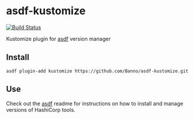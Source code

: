 # asdf-kustomize

[![Build Status](https://travis-ci.com/Banno/asdf-kustomize.svg?branch=master)](https://travis-ci.com/Banno/asdf-kustomize)

Kustomize plugin for [asdf](https://github.com/asdf-vm/asdf) version manager

## Install

```
asdf plugin-add kustomize https://github.com/Banno/asdf-kustomize.git
```

## Use

Check out the [asdf](https://github.com/asdf-vm/asdf) readme for instructions on how to install and manage versions of HashiCorp tools.
